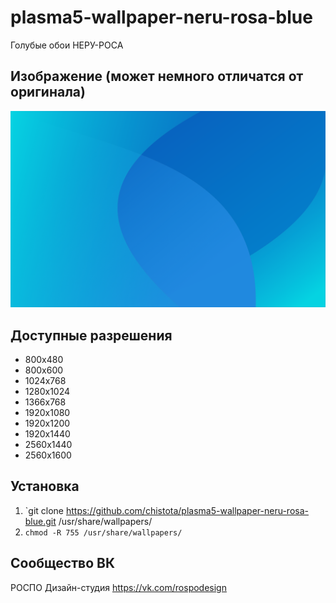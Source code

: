plasma5-wallpaper-neru-rosa-blue
================================
Голубые обои НЕРУ-РОСА

## Изображение (может немного отличатся от оригинала)

![Screenshot](screenshot.svg)

## Доступные разрешения

* 800x480
* 800x600
* 1024x768
* 1280x1024
* 1366x768
* 1920x1080
* 1920x1200
* 1920x1440
* 2560x1440
* 2560x1600

## Установка

1. `git clone https://github.com/chistota/plasma5-wallpaper-neru-rosa-blue.git /usr/share/wallpapers/
2. `chmod -R 755 /usr/share/wallpapers/`

## Сообщество ВК
РОСПО Дизайн-студия
https://vk.com/rospodesign
